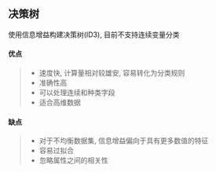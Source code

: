 ## 决策树

使用信息增益构建决策树(ID3), 目前不支持连续变量分类

#### 优点
> - 速度快, 计算量相对较雄安, 容易转化为分类规则
> - 准确性高
> - 可以处理连续和种类字段
> - 适合高维数据


#### 缺点
> - 对于不均衡数据集, 信息增益偏向于具有更多数值的特征
> - 容易过拟合
> - 忽略属性之间的相关性